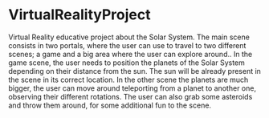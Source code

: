 # VirtualRealityProject
 Virtual Reality educative project about the Solar System. The main scene consists in two portals, where the user can use to travel to two different scenes; a game and a big area where the user can explore around.. In the game scene, the user needs to position the planets of the Solar System depending on their distance from the sun. The sun will be already present in the scene in its correct location. In the other scene the planets are much bigger, the user can move around teleporting from a planet to another one, observing their different rotations. The user can also grab some asteroids and throw them around, for some additional fun to the scene. 
